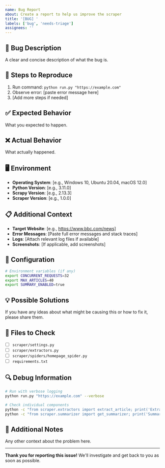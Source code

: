 ```yaml
---
name: Bug Report
about: Create a report to help us improve the scraper
title: '[BUG] '
labels: ['bug', 'needs-triage']
assignees: ''
---
```


## 🐛 Bug Description
A clear and concise description of what the bug is.

## 🔄 Steps to Reproduce
1. Run command: `python run.py "https://example.com"`
2. Observe error: [paste error message here]
3. [Add more steps if needed]

## ✅ Expected Behavior
What you expected to happen.

## ❌ Actual Behavior
What actually happened.

## 🖥️ Environment
- **Operating System**: [e.g., Windows 10, Ubuntu 20.04, macOS 12.0]
- **Python Version**: [e.g., 3.11.0]
- **Scrapy Version**: [e.g., 2.13.3]
- **Scraper Version**: [e.g., 1.0.0]

## 📋 Additional Context
- **Target Website**: [e.g., https://www.bbc.com/news]
- **Error Messages**: [Paste full error messages and stack traces]
- **Logs**: [Attach relevant log files if available]
- **Screenshots**: [If applicable, add screenshots]

## 🔧 Configuration
```bash
# Environment variables (if any)
export CONCURRENT_REQUESTS=32
export MAX_ARTICLES=40
export SUMMARY_ENABLED=true
```

## 💡 Possible Solutions
If you have any ideas about what might be causing this or how to fix it, please share them.

## 📁 Files to Check
- [ ] `scraper/settings.py`
- [ ] `scraper/extractors.py`
- [ ] `scraper/spiders/homepage_spider.py`
- [ ] `requirements.txt`

## 🔍 Debug Information
```bash
# Run with verbose logging
python run.py "https://example.com" --verbose

# Check individual components
python -c "from scraper.extractors import extract_article; print('Extractors OK')"
python -c "from scraper.summarizer import get_summarizer; print('Summarizer OK')"
```

## 📝 Additional Notes
Any other context about the problem here.

---

**Thank you for reporting this issue!** We'll investigate and get back to you as soon as possible.
